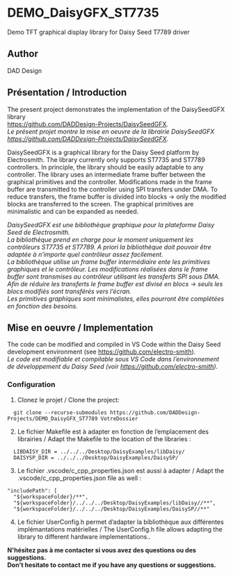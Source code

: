 # DEMO_DaisyGFX_ST7735
Demo TFT graphical display library for Daisy Seed T7789 driver

## Author
DAD Design

## Présentation / Introduction
The present project demonstrates the implementation of the DaisySeedGFX library  
https://github.com/DADDesign-Projects/DaisySeedGFX.  
*Le présent projet montre la mise en oeuvre de la librairie DaisySeedGFX*  
*https://github.com/DADDesign-Projects/DaisySeedGFX.*

DaisySeedGFX is a graphical library for the Daisy Seed platform by Electrosmith.
The library currently only supports ST7735 and ST7789 controllers. In principle, the library should be easily adaptable to any controller.
The library uses an intermediate frame buffer between the graphical primitives and the controller. Modifications made in the frame buffer are transmitted to the controller using SPI transfers under DMA. To reduce transfers, the frame buffer is divided into blocks -> only the modified blocks are transferred to the screen.
The graphical primitives are minimalistic and can be expanded as needed.

*DaisySeedGFX est une bibliothèque graphique pour la plateforme Daisy Seed de Electrosmith.*  
*La bibliothèque prend en charge pour le moment uniquement les contrôleurs ST7735 et ST7789. A priori la bibliothèque doit pouvoir être adaptée à n’importe quel contrôleur assez facilement.*  
*La bibliothèque utilise un frame buffer intermédiaire ente les primitives graphiques et le contrôleur. Les modifications réalisées dans le frame buffer sont transmises au contrôleur utilisant les transferts SPI sous DMA. Afin de réduire les transferts le frame buffer est divisé en blocs -> seuls les blocs modifiés sont transférés vers l’écran.*  
*Les primitives graphiques sont minimalistes, elles pourront être complétées en fonction des besoins.*  


## Mise en oeuvre / Implementation
The code can be modified and compiled in VS Code within the Daisy Seed development environment (see https://github.com/electro-smith).  
*Le code est modifiable et compilable sous VS Code dans l’environnement de développement du Daisy Seed (voir https://github.com/electro-smith).*

### Configuration
1. Clonez le projet / Clone the project:
```
  git clone --recurse-submodules https://github.com/DADDesign-Projects/DEMO_DaisyGFX_ST7789 VotreDossier
```
   
2. Le fichier Makefile est à adapter en fonction de l’emplacement des librairies / Adapt the Makefile to the location of the libraries : 
```
  LIBDAISY_DIR = ../../../Desktop/DaisyExamples/libDaisy/
  DAISYSP_DIR = ../../../Desktop/DaisyExamples/DaisySP/
```
3. Le fichier .vscode/c_cpp_properties.json est aussi à adapter / Adapt the .vscode/c_cpp_properties.json file as well :
```
"includePath": [
  "${workspaceFolder}/**",
  "${workspaceFolder}/../../../Desktop/DaisyExamples/libDaisy//**",
  "${workspaceFolder}/../../../Desktop/DaisyExamples/DaisySP//**"
```
4. Le fichier UserConfig.h permet d’adapter la bibliothèque aux différentes implémantations matérielles / The UserConfig.h file allows adapting the library to different hardware implementations..


**N'hésitez pas à me contacter si vous avez des questions ou des suggestions.**  
**Don't hesitate to contact me if you have any questions or suggestions.**
